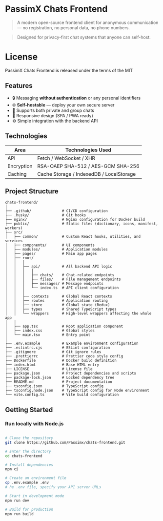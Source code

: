 # PassimX Chats Frontend

> A modern open-source frontend client for anonymous communication — no registration, no personal data, no phone numbers.  

> Designed for privacy-first chat systems that anyone can self-host.

# License

PassimX Chats Frontend is released under the terms of the MIT

## Features


- 🔒 Messaging **without authentication** or any personal identifiers
- 🌐 **Self-hostable** — deploy your own secure server
- 💬 Supports both private and group chats
- 📱 Responsive design (SPA / PWA ready)
- ⚙️ Simple integration with the backend API

## Technologies

| Area        | Technologies Used                      |
|--------------|----------------------------------------|
| API          | Fetch / WebSocket / XHR                |
| Encryption   | RSA-OAEP SHA-512 / AES-GCM SHA-256     |
| Caching      | Cache Storage / IndexedDB / LocalStorage |

## Project Structure

```
chats-frontend/
│
├── .github/              # CI/CD configuration
├── .husky/               # Git hooks
├── nginx/                # Nginx configuration for Docker build
├── public/               # Static files (dictionary, icons, manifest, workers)
├── src/
│   ├── common/           # Custom React hooks, utilities, and services
│   ├── components/       # UI components    
│   ├── modules/          # Application modules
│   ├── pages/            # Main app pages
│   ├── root/
│   │   │
│   │   ├── api/          # All backend API logic
│   │   │   │
│   │   │   ├── chats/    # Chat-related endpoints
│   │   │   ├── files/    # File management endpoints
│   │   │   ├── messages/ # Message endpoints
│   │   │   └── index.ts  # API client configuration
│   │   │
│   │   ├── contexts      # Global React contexts
│   │   ├── routes        # Application routing
│   │   ├── store         # Global state (Redux)
│   │   ├── types         # Shared TypeScript types
│   │   └── wrappers      # High-level wrappers affecting the whole app
│   │
│   ├── app.tsx           # Root application component
│   ├── index.css         # Global styles
│   └── main.tsx          # Entry point
│
├── .env.example          # Example environment configuration
├── .eslintrc.cjs         # ESLint configuration 
├── .gitignore            # Git ignore rules
├── .prettierrc           # Prettier code style config
├── Dockerfile            # Docker build definition
├── index.html            # Base HTML entry
├── LICENSE               # License file
├── package.json          # Project dependencies and scripts
├── package-lock.json     # Locked dependency tree
├── README.md             # Project documentation
├── tsconfig.json         # TypeScript config
├── tsconfig.node.json    # TypeScript config for Node environment
└── vite.config.ts        # Vite build configuration
```
## Getting Started

### Run locally with Node.js

```bash

# Clone the repository
git clone https://github.com/Passimx/chats-frontend.git

# Enter the directory
cd chats-frontend

# Install dependencies
npm ci

# Create an environment file
cp .env.example .env
# he .env file, specify your API server URLs

# Start in development mode
npm run dev

# Build for production
npm run build
```